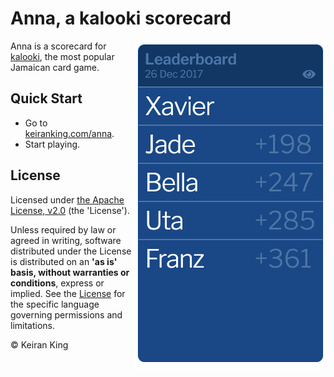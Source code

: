 # Anna, a kalooki scorecard

<img src="images/screenshot.png" align="right" width="305" height="525">

Anna is a scorecard for [kalooki](https://en.wikipedia.org/wiki/Kalooki), the most popular Jamaican card game.

## Quick Start
* Go to [keiranking.com/anna](http://www.keiranking.com/anna/).
* Start playing.

## License
Licensed under [the Apache License, v2.0](http://www.apache.org/licenses/LICENSE-2.0) (the 'License').

Unless required by law or agreed in writing, software distributed under the License
is distributed on an **'as is' basis, without warranties or conditions**, express or implied.
See the [License](LICENSE.txt) for the specific language governing permissions and limitations.

&copy; Keiran King
